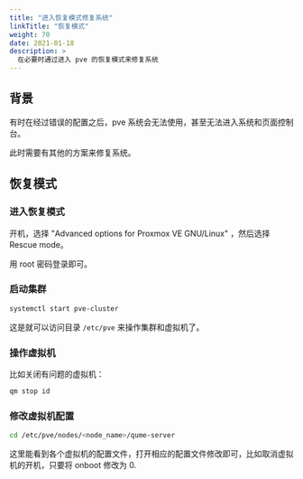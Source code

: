 ```yaml
---
title: "进入恢复模式修复系统"
linkTitle: "恢复模式"
weight: 70
date: 2021-01-18
description: >
  在必要时通过进入 pve 的恢复模式来修复系统
---
```


## 背景

有时在经过错误的配置之后，pve 系统会无法使用，甚至无法进入系统和页面控制台。

此时需要有其他的方案来修复系统。

## 恢复模式

### 进入恢复模式

开机，选择 "Advanced options for Proxmox VE GNU/Linux" ，然后选择 Rescue mode。

用 root 密码登录即可。

### 启动集群

```bash
systemctl start pve-cluster
```

这是就可以访问目录 `/etc/pve` 来操作集群和虚拟机了。

### 操作虚拟机

比如关闭有问题的虚拟机：

```bash
qm stop id
```

### 修改虚拟机配置

```bash
cd /etc/pve/nodes/<node_name>/qume-server
```

这里能看到各个虚拟机的配置文件，打开相应的配置文件修改即可，比如取消虚拟机的开机，只要将 onboot 修改为 0.
